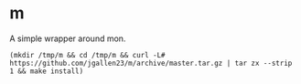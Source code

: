 # m

A simple wrapper around mon.

```
(mkdir /tmp/m && cd /tmp/m && curl -L# https://github.com/jgallen23/m/archive/master.tar.gz | tar zx --strip 1 && make install)
```
